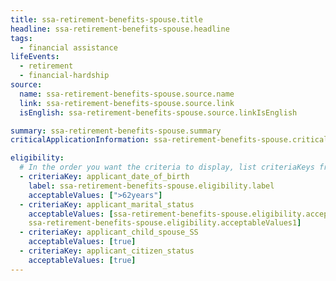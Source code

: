 ```yaml
---
title: ssa-retirement-benefits-spouse.title
headline: ssa-retirement-benefits-spouse.headline
tags:
  - financial assistance
lifeEvents:
  - retirement
  - financial-hardship
source:
  name: ssa-retirement-benefits-spouse.source.name
  link: ssa-retirement-benefits-spouse.source.link
  isEnglish: ssa-retirement-benefits-spouse.source.linkIsEnglish

summary: ssa-retirement-benefits-spouse.summary
criticalApplicationInformation: ssa-retirement-benefits-spouse.criticalApplicationInformation

eligibility:
  # In the order you want the criteria to display, list criteriaKeys from the csv here, each followed by a comma-separated list of which values indicate eligibility for that criteria. Wrap individual values in quotes if they have inner commas.
  - criteriaKey: applicant_date_of_birth
    label: ssa-retirement-benefits-spouse.eligibility.label
    acceptableValues: [">62years"]
  - criteriaKey: applicant_marital_status
    acceptableValues: [ssa-retirement-benefits-spouse.eligibility.acceptableValues,
    ssa-retirement-benefits-spouse.eligibility.acceptableValues1]
  - criteriaKey: applicant_child_spouse_SS
    acceptableValues: [true]
  - criteriaKey: applicant_citizen_status
    acceptableValues: [true]
---
```

